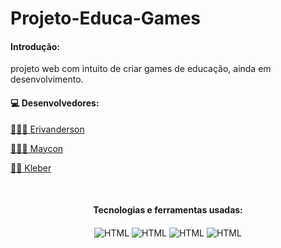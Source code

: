 # Projeto-Educa-Games
<h4> Introdução: </h4>
projeto web com intuito de criar games de educação, ainda em desenvolvimento.

<h4>💻 Desenvolvedores:</h4>

  <p><a href="https://github.com/Erivanderson"> 👨🏽‍💻 Erivanderson </a></p>
  <p><a href="https://github.com/MayconL27"> 👨🏽‍💻 Maycon </a></p>
  <p><a href="https://github.com/kleberkgns"> 👨‍💻 Kleber </a></p>

<div style="display: inline_block" align='center'><br>
  
  <h4> Tecnologias e ferramentas usadas: </h4>
  <img align="center" alt="HTML" src="https://img.shields.io/badge/HTML5-E34F26?style=for-the-badge&logo=html5&logoColor=white">
  <img align="center" alt="HTML" src="https://img.shields.io/badge/CSS3-1572B6?style=for-the-badge&logo=css3&logoColor=white">
  <img align="center" alt="HTML" src="https://img.shields.io/badge/JavaScript-323330?style=for-the-badge&logo=javascript&logoColor=F7DF1E">
  <img align="center" alt="HTML" src="https://img.shields.io/badge/Figma-F24E1E?style=for-the-badge&logo=figma&logoColor=white">
  
</div>






